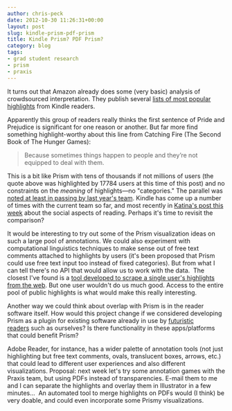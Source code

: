 ```yaml
---
author: chris-peck
date: 2012-10-30 11:26:31+00:00
layout: post
slug: kindle-prism-pdf-prism
title: Kindle Prism? PDF Prism?
category: blog
tags:
- grad student research
- prism
- praxis
---
```


It turns out that Amazon already does some (very basic) analysis of crowdsourced interpretation. They publish several [lists of most popular highlights](https://kindle.amazon.com/most_popular) from Kindle readers.

Apparently this group of readers really thinks the first sentence of Pride and Prejudice is significant for one reason or another. But far more find something highlight-worthy about this line from Catching Fire (The Second Book of The Hunger Games):


> Because sometimes things happen to people and they’re not equipped to deal with them.


This is a bit like Prism with tens of thousands if not millions of users (the quote above was highlighted by 17784 users at this time of this post) and no constraints on the _meaning_ of highlights&mdash;no "categories." The parallel was [noted at least in passing by last year's team](http://www.scholarslab.org/praxis-program/what-ive-learned-from-my-kindle-part-ii-and-other-thoughts-on-prism-and-markers/). Kindle has come up a number of times with the current team so far, and most recently in [Katina's post this week](http://www.scholarslab.org/praxis-program/reading-socially/) about the social aspects of reading. Perhaps it's time to revisit the comparison?

It would be interesting to try out some of the Prism visualization ideas on such a large pool of annotations. We could also experiment with computational linguistics techniques to make sense out of free text comments attached to highlights by users (it's been proposed that Prism could use free text input too instead of fixed categories). But from what I can tell there's no API that would allow us to work with the data.  The closest I've found is a [tool developed to scrape a single user's highlights from the web](https://github.com/johnpaulhayes/Kindle-Highlights/blob/master/README). But one user wouldn't do us much good. Access to the entire pool of public highlights is what would make this really interesting.

Another way we could think about overlap with Prism is in the reader software itself. How would this project change if we considered developing Prism as a plugin for existing software already in use by [futuristic readers](http://www.youtube.com/watch?v=n5qXd4D-M0E) such as ourselves? Is there functionality in these apps/platforms that could benefit Prism?

Adobe Reader, for instance, has a wider palette of annotation tools (not just highlighting but free text comments, ovals, translucent boxes, arrows, etc.) that could lead to different user experiences and also different visualizations. Proposal: next week let's try some annotation games with the Praxis team, but using PDFs instead of transparencies. E-mail them to me and I can separate the highlights and overlay them in Illustrator in a few minutes...  An automated tool to merge highlights on PDFs would (I think) be very doable, and could even incorporate some Prismy visualizations.
